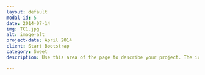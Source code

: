 ```yaml
---
layout: default
modal-id: 5
date: 2014-07-14
img: TC1.jpg
alt: image-alt
project-date: April 2014
client: Start Bootstrap
category: Sweet
description: Use this area of the page to describe your project. The icon above is part of a free icon set by <a href="https://sellfy.com/p/8Q9P/jV3VZ/">Flat Icons</a>. On their website, you can download their free set with 16 icons, or you can purchase the entire set with 146 icons for only $12!

---
```

